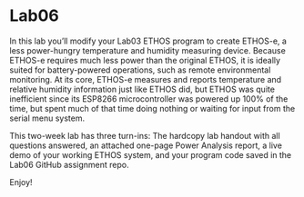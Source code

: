 # Lab06 

In this lab you’ll modify your Lab03 ETHOS program to create ETHOS-e, a less power-hungry temperature and humidity measuring device. Because ETHOS-e requires much less power than the original ETHOS, it is ideally suited for battery-powered operations, such as remote environmental monitoring. At its core, ETHOS-e measures and reports temperature and relative humidity information just like ETHOS did, but ETHOS was quite inefficient since its ESP8266 microcontroller was powered up 100% of the time, but spent much of that time doing nothing or waiting for input from the serial menu system.

This two-week lab has three turn-ins: The hardcopy lab handout with all questions answered, an attached one-page Power Analysis report, a live demo of your working ETHOS system, and your program code saved in the Lab06 GitHub assignment repo.

Enjoy!